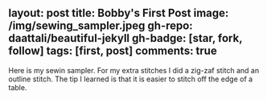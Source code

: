 layout: post
title: Bobby's First Post
image: /img/sewing_sampler.jpeg
gh-repo: daattali/beautiful-jekyll
gh-badge: [star, fork, follow]
tags: [first, post]
comments: true
---

Here is my sewin sampler. For my extra stitches I did a zig-zaf stitch and an outline stitch.  The tip I learned is that it is easier to stitch off the edge of a table. 
